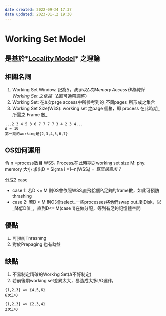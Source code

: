 ```yaml
---
date created: 2022-09-24 17:37
date updated: 2023-01-12 19:30
---
```


# Working Set Model

## 是基於*[Locality Model](Locality%20Model.md)* 之理論

## 相關名詞

1. Working Set Window: 記為∆，_表示以∆次Memory Access作為統計 Working Set 之依據_（∆直可通帶調整）
2. Working Set: 在∆次page access中所參考到的_不同pages_所形成之集合
3. Working Set Size(WSS): working set 之page 個數，即 process 在此時期_所需之 Frame 數_

```ad-example
...2 3 4 5 3 6 7 7 7 7 3 4 2 3 4...
∆ = 10
第一期的working是{2,3,4,5,6,7}
```

## OS如何運用

令 n =process數目
WSSᵢ: Processᵢ在此時期之working set size
M: phy. memory 大小
求出D = Sigma i =1~n(WSSᵢ) = _頁匡總需求？_

分成2 case

- case 1: 若D <= M
  則OS會依照WSSᵢ直飛給個Pᵢ足夠的frame數，如此可預防thrashing
- case 2: 若D > M
  則OS會select_一些processes將他們swap out_到Disk，以_降低D值_，直到D<= M(case 1)在做分配，等到有足夠記憶體空間

## 優點

1. 可預防Thrashing
2. 對於Prepaging 也有助益

## 缺點

1. 不易制定精確的Working Set(∆不好制定)
2. 若前後期working set差異太大，易造成太多I/O運作。

```ad-example
{1,2,3} => {4,5,6}
6次I/O

{1,2,3} => {2,3,4}
2次I/O
```

